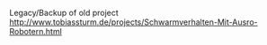 Legacy/Backup of old project
http://www.tobiassturm.de/projects/Schwarmverhalten-Mit-Ausro-Robotern.html